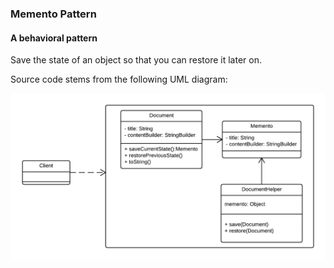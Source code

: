 ### Memento Pattern

#### A behavioral pattern

Save the state of an object so that you can restore it later on.

Source code stems from the following UML diagram:

![alt text](design-pattern-memento.png "Design Pattern Memento")






